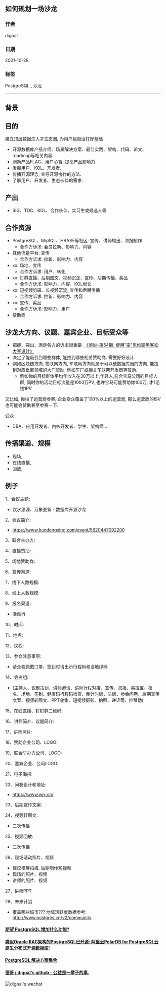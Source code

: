 ## 如何规划一场沙龙  
    
### 作者    
digoal    
    
### 日期    
2021-10-28    
    
### 标签    
PostgreSQL , 沙龙       
    
----    
    
## 背景    
  
## 目的  
建立顶层数据库人才生态圈, 为用户组自治打好基础    
- 开源数据库产品介绍、场景解决方案、最佳实践、架构、代码、论文、roadmap等相关内容.   
- 刷新产品FLAG、用户心智, 提高产品影响力.   
- 发掘用户、KOL、开发者.   
- 传播开源理念, 宣导开源协作的方法.   
- 了解用户、开发者、生态伙伴的需求.    
  
## 产出  
- SIG、TOC、KOL、合作伙伴、实习生或候选人等        
  
## 合作资源  
- PostgreSQL、MySQL、HBASE等社区: 宣传、讲师输出、海报制作  
    - 合作方诉求: 会员拉新、影响力、内容  
- 其他流量平台: 宣传  
    - 合作方诉求: 拉新、影响力、内容  
- xx: 场地、宣传  
    - 合作方诉求: 用户、转化  
- xx: 钉群直播、后期图文、视频沉淀、宣传、后期传播、奖品  
    - 合作方诉求: 影响力、内容、KOL增长  
- xx: 短视频剪辑、长视频沉淀, 宣传和后期传播  
    - 合作方诉求: 拉新、影响力、内容  
- xx: 宣传、奖品  
    - 合作方诉求: 影响力、用户  
- 赞助商   
  
## 沙龙大方向、议题、嘉宾企业、目标受众等    
- 把握、突出、满足各方的诉求很重要.  [《德说-第54期, 使用"巫"思维聊黑客松大赛设计》](../202110/20211028_02.md)    
- 决定了能吸引到哪些群体, 能拉到哪些相关赞助商. 需要好好设计.  
- 例如区块链方向, 物联网方向, 车联网方向就属于可以破数据库圈的方向, 能拉到对应垂直领域的大厂赞助, 例如车厂或相关车联网开发商等赞助.      
   - 例如你的目标群体平均年收入在30万以上,年轻人,符合宝马公司的目标人群, 同时你的活动目标流量是1000万PV, 也许宝马可能赞助你100万, 才1毛钱1PV.    
    
又比如, 你拉了运营商参赛, 企业受众覆盖了100%以上的运营商, 那么运营商的ISV也可能会赞助甚至参赛一下.     
  
  
受众  
- DBA、应用开发者、内核开发者、学生、架构师 ...   
  
## 传播渠道、规模  
- 现场,    
- 在线直播,   
- 回放,   
  
  
## 例子  
1、会议主题:   
- 饮水思源、万象更新 - 数据库开源沙龙  
  
2、会议简介:   
- https://www.huodongxing.com/event/5620447092200  
  
3、联合主办方:  
  
4、直播赞助:  
  
5、场地赞助商:  
  
6、宣传渠道:  
  
7、线下人数规模:  
  
8、线上人数规模:  
  
9、报名渠道:  
- 活动行  
  
10、时间:  
  
11、地点:  
  
12、议程:   
  
13、参会注意事项:   
- 请全程佩戴口罩、签到时请出示行程码和当地绿码  
  
14、会务组:   
- (主持人、议题策划、讲师邀请、讲师行程对接、宣传、海报、易拉宝、报名、场地、签到、健康码行程码检查、倒计时牌、举牌、参会问卷、后期宣传文案、视频转图文、PPT收集、短视频摄影、拍照、递话筒、拉赞助)    
  
15、在线直播、钉钉群二维码:  
  
16、讲师简介、议题简介:   
  
17、讲师照片:   
  
18、赞助企业公司、LOGO:   
  
19、联合举办方公司、LOGO:    
  
20、嘉宾企业、公司LOGO:  
  
21、电子海报:   
  
22、问卷设计和地址:  
- https://www.wjx.cn/  
  
23、后期宣传文案:  
  
24、视频转图文:  
- 二次传播  
  
25、视频回放:  
- 二次传播  
  
26、现场活动照片、视频  
- 建议横屏拍摄, 后期制作短视频.   
- 现场的照片、视频  
- 讲师的照片、视频  
  
27、讲师PPT  
  
  
28、未来计划  
- 覆盖哪些城市??? 地域活跃度数据参考: http://www.postgres.cn/v2/community    
  
  
#### [期望 PostgreSQL 增加什么功能?](https://github.com/digoal/blog/issues/76 "269ac3d1c492e938c0191101c7238216")
  
  
#### [类似Oracle RAC架构的PostgreSQL已开源: 阿里云PolarDB for PostgreSQL云原生分布式开源数据库!](https://github.com/ApsaraDB/PolarDB-for-PostgreSQL "57258f76c37864c6e6d23383d05714ea")
  
  
#### [PostgreSQL 解决方案集合](https://yq.aliyun.com/topic/118 "40cff096e9ed7122c512b35d8561d9c8")
  
  
#### [德哥 / digoal's github - 公益是一辈子的事.](https://github.com/digoal/blog/blob/master/README.md "22709685feb7cab07d30f30387f0a9ae")
  
  
![digoal's wechat](../pic/digoal_weixin.jpg "f7ad92eeba24523fd47a6e1a0e691b59")
  
